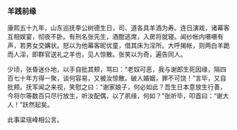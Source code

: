 <script type="text/javascript">
    var head = document.getElementsByTagName('head')[0];
    cssURL = '/public/article_1.css';
    linkTag = document.createElement('link');
    linkTag.href = cssURL;
    linkTag.setAttribute('type','text/css');
    linkTag.setAttribute('rel','stylesheet');
    head.appendChild(linkTag);
</script>
### 羊践前缘

康熙五十九年，山东巡抚李公树德生日，司、道各具羊酒为寿。连日演戏，诸幕客互相娱宴，彻夜不卧。有刑名张先生，酒酣逃席，入房将就寝。闻纱帐内嗫嗫有声，若男女交媾状。怒以为他幕客昵优童，借其床为淫所。大呼揭帐，则两白羊跪而人淫，即群官送礼之羊也，见人惊散。张笑以为奇，遍告同人。

少顷，张昏迷仆地，以手自批其颊，骂曰：“老奴可恶，我与谢郎生死因缘，隔四百七十年方得一聚，谈何容易，又被汝惊散。破人婚姻，罪不可饶！”言毕，又自批颊。抚军闻之来视，笑慰之曰：“谢家娘子，何必如此？吾生日本意放生行善，今将尔等数百只尽行放生，听汝配偶，以了夙缘，何如？”张听毕，叩首曰：“谢大人！”跃然起矣。

此事梁瑶峰相公言。

